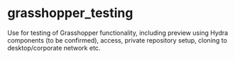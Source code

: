 # grasshopper_testing

Use for testing of Grasshopper functionality, including preview using Hydra components (to be confirmed), access, private repository setup, cloning to desktop/corporate network etc.
